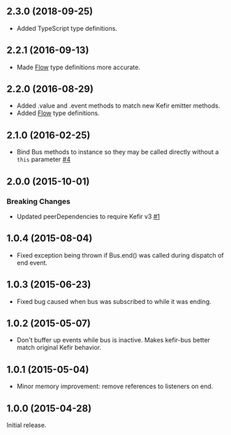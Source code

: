 ## 2.3.0 (2018-09-25)

* Added TypeScript type definitions.

## 2.2.1 (2016-09-13)

* Made [Flow](https://flow.org/) type definitions more accurate.

## 2.2.0 (2016-08-29)

* Added .value and .event methods to match new Kefir emitter methods.
* Added [Flow](https://flow.org/) type definitions.

## 2.1.0 (2016-02-25)

* Bind Bus methods to instance so they may be called directly without a `this` parameter [#4](https://github.com/Macil/kefir-bus/pull/4)

## 2.0.0 (2015-10-01)

### Breaking Changes
* Updated peerDependencies to require Kefir v3 [#1](https://github.com/Macil/kefir-bus/pull/1)

## 1.0.4 (2015-08-04)

* Fixed exception being thrown if Bus.end() was called during dispatch of end event.

## 1.0.3 (2015-06-23)

* Fixed bug caused when bus was subscribed to while it was ending.

## 1.0.2 (2015-05-07)

* Don't buffer up events while bus is inactive. Makes kefir-bus better match original Kefir behavior.

## 1.0.1 (2015-05-04)

* Minor memory improvement: remove references to listeners on end.

## 1.0.0 (2015-04-28)

Initial release.
